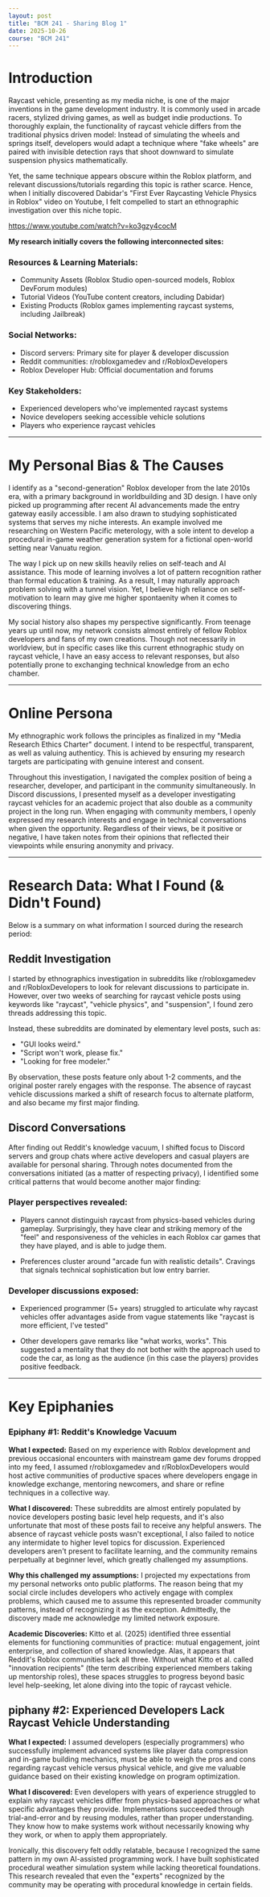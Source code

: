```yaml
---
layout: post
title: "BCM 241 - Sharing Blog 1"
date: 2025-10-26
course: "BCM 241"
---
```


# Introduction

Raycast vehicle, presenting as my media niche, is one of the major inventions in the game development industry. It is commonly used in arcade racers, stylized driving games, as well as budget indie productions. To thoroughly explain, the functionality of raycast vehicle differs from the traditional physics driven model: Instead of simulating the wheels and springs itself, developers would adapt a technique where "fake wheels" are paired with invisible detection rays that shoot downward to simulate suspension physics mathematically. 

Yet, the same technique appears obscure within the Roblox platform, and relevant discussions/tutorials regarding this topic is rather scarce. Hence, when I initially discovered Dabidar's "First Ever Raycasting Vehicle Physics in Roblox" video on Youtube, I felt compelled to start an ethnographic investigation over this niche topic.

https://www.youtube.com/watch?v=ko3gzy4cocM


**My research initially covers the following interconnected sites:**

### Resources & Learning Materials:
- Community Assets (Roblox Studio open-sourced models, Roblox DevForum modules)
- Tutorial Videos (YouTube content creators, including Dabidar)
- Existing Products (Roblox games implementing raycast systems, including Jailbreak)

### Social Networks:
- Discord servers: Primary site for player & developer discussion
- Reddit communities: r/robloxgamedev and r/RobloxDevelopers
- Roblox Developer Hub: Official documentation and forums

### Key Stakeholders:
- Experienced developers who've implemented raycast systems
- Novice developers seeking accessible vehicle solutions
- Players who experience raycast vehicles

---

# My Personal Bias & The Causes

I identify as a "second-generation" Roblox developer from the late 2010s era, with a primary background in worldbuilding and 3D design. I have only picked up programming after recent AI advancements made the entry gateway easily accessible. I am also drawn to studying sophisticated systems that serves my niche interests. An example involved me researching on Western Pacific meterology, with a sole intent to develop a procedural in-game weather generation system for a fictional open-world setting near Vanuatu region. 

The way I pick up on new skills heavily relies on self-teach and AI assistance. This mode of learning involves a lot of pattern recognition rather than formal education & training. As a result, I may naturally approach problem solving with a tunnel vision. Yet, I believe high reliance on self-motivation to learn may give me higher spontaenity when it comes to discovering things.

My social history also shapes my perspective significantly. From teenage years up until now, my network consists almost entirely of fellow Roblox developers and fans of my own creations. Though not necessarily in worldview, but in specific cases like this current ethnographic study on raycast vehicle, I have an easy access to relevant responses, but also potentially prone to exchanging technical knowledge from an echo chamber. 

---

# Online Persona

My ethnographic work follows the principles as finalized in my "Media Research Ethics Charter" document. I intend to be respectful, transparent, as well as valuing authenticy. This is achieved by ensuring my research targets are participating with genuine interest and consent.

Throughout this investigation, I navigated the complex position of being a researcher, developer, and participant in the community simultaneously. In Discord discussions, I presented myself as a developer investigating raycast vehicles for an academic project that also double as a community project in the long run. When engaging with community members, I openly expressed my research interests and engage in technical conversations when given the opportunity. Regardless of their views, be it positive or negative, I have taken notes from their opinions that reflected their viewpoints while ensuring anonymity and privacy.

---

# Research Data: What I Found (& Didn't Found)

Below is a summary on what information I sourced during the research period:

## Reddit Investigation

I started by ethnographics investigation in subreddits like r/robloxgamedev and r/RobloxDevelopers to look for relevant discussions to participate in. However, over two weeks of searching for raycast vehicle posts using keywords like "raycast", "vehicle physics", and "suspension", I found zero threads addressing this topic. 

Instead, these subreddits are dominated by elementary level posts, such as:
- "GUI looks weird."
- "Script won't work, please fix."
- "Looking for free modeler."

By observation, these posts feature only about 1-2 comments, and the original poster rarely engages with the response. The absence of raycast vehicle discussions marked a shift of research focus to alternate platform, and also became my first major finding.

## Discord Conversations

After finding out Reddit's knowledge vacuum, I shifted focus to Discord servers and group chats where active developers and casual players are available for personal sharing. Through notes documented from the conversations initiated (as a matter of respecting privacy), I identified some critical patterns that would become another major finding:

### Player perspectives revealed:

- Players cannot distinguish raycast from physics-based vehicles during gameplay. Surprisingly, they have clear and striking memory of the "feel" and responsiveness of the vehicles in each Roblox car games that they have played, and is able to judge them.

- Preferences cluster around "arcade fun with realistic details". Cravings that signals technical sophistication but low entry barrier.

### Developer discussions exposed:

- Experienced programmer (5+ years) struggled to articulate why raycast vehicles offer advantages aside from vague statements like "raycast is more efficient, I've tested"

- Other developers gave remarks like "what works, works". This suggested a mentality that they do not bother with the approach used to code the car, as long as the audience (in this case the players) provides positive feedback. 

---

# Key Epiphanies

### Epiphany #1: Reddit's Knowledge Vacuum

**What I expected:**
Based on my experience with Roblox development and previous occasional encounters with mainstream game dev forums dropped into my feed, I assumed r/robloxgamedev and r/RobloxDevelopers would host active communities of productive spaces where developers engage in knowledge exchange, mentoring newcomers, and share or refine techniques in a collective way.

**What I discovered:**
These subreddits are almost entirely populated by novice developers posting basic level help requests, and it's also unfortunate that most of these posts fail to receive any helpful answers. The absence of raycast vehicle posts wasn't exceptional, I also failed to notice any intermidate to higher level topics for discussion. Experienced developers aren't present to facilitate learning, and the community remains perpetually at beginner level, which greatly challenged my assumptions.

**Why this challenged my assumptions:**
I projected my expectations from my personal networks onto public platforms. The reason being that my social circle includes developers who actively engage with complex problems, which caused me to assume this represented broader community patterns, instead of recognizing it as the exception. Admittedly, the discovery made me acknowledge my limited network exposure.

**Academic Discoveries:**
Kitto et al. (2025) identified three essential elements for functioning communities of practice: mutual engagement, joint enterprise, and collection of shared knowledge. Alas, it appears that Reddit's Roblox communities lack all three. Without what Kitto et al. called "innovation recipients" (the term describing experienced members taking up mentorship roles), these spaces struggles to progress beyond basic level help-seeking, let alone diving into the topic of raycast vehicle.

## piphany #2: Experienced Developers Lack Raycast Vehicle Understanding

**What I expected:**
I assumed developers (especially programmers) who successfully implement advanced systems like player data compression and in-game building mechanics, must be able to weigh the pros and cons regarding raycast vehicle versus physical vehicle, and give me valuable guidance based on their existing knowledge on program optimization.

**What I discovered:**
Even developers with years of experience struggled to explain why raycast vehicles differ from physics-based approaches or what specific advantages they provide. Implementations succeeded through trial-and-error and by reusing modules, rather than proper understanding. They know how to make systems work without necessarily knowing why they work, or when to apply them appropriately.

Ironically, this discovery felt oddly relatable, because I recognized the same pattern in my own AI-assisted programming work. I have built sophisticated procedural weather simulation system while lacking theoretical foundations. This research revealed that even the "experts" recognized by the community may be operating with procedural knowledge in certain fields.
